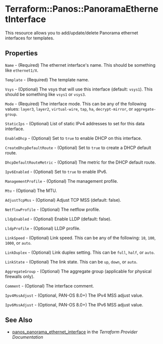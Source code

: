 # Terraform::Panos::PanoramaEthernetInterface

This resource allows you to add/update/delete Panorama ethernet interfaces
for templates.

## Properties

`Name` - (Required) The ethernet interface's name.  This should be something
like `ethernet1/X`.

`Template` - (Required) The template name.

`Vsys` - (Optional) The vsys that will use this interface (default:
`vsys1`).  This should be something like `vsys1` or `vsys3`.

`Mode` - (Required) The interface mode.  This can be any of the following
values: `layer3`, `layer2`, `virtual-wire`, `tap`, `ha`, `decrypt-mirror`,
or `aggregate-group`.

`StaticIps` - (Optional) List of static IPv4 addresses to set for this data
interface.

`EnableDhcp` - (Optional) Set to `true` to enable DHCP on this interface.

`CreateDhcpDefaultRoute` - (Optional) Set to `true` to create a DHCP
default route.

`DhcpDefaultRouteMetric` - (Optional) The metric for the DHCP default
route.

`Ipv6Enabled` - (Optional) Set to `true` to enable IPv6.

`ManagementProfile` - (Optional) The management profile.

`Mtu` - (Optional) The MTU.

`AdjustTcpMss` - (Optional) Adjust TCP MSS (default: false).

`NetflowProfile` - (Optional) The netflow profile.

`LldpEnabled` - (Optional) Enable LLDP (default: false).

`LldpProfile` - (Optional) LLDP profile.

`LinkSpeed` - (Optional) Link speed.  This can be any of the following:
`10`, `100`, `1000`, or `auto`.

`LinkDuplex` - (Optional) Link duplex setting.  This can be `full`, `half`,
or `auto`.

`LinkState` - (Optional) The link state.  This can be `up`, `down`, or
`auto`.

`AggregateGroup` - (Optional) The aggregate group (applicable for
physical firewalls only).

`Comment` - (Optional) The interface comment.

`Ipv4MssAdjust` - (Optional, PAN-OS 8.0+) The IPv4 MSS adjust value.

`Ipv6MssAdjust` - (Optional, PAN-OS 8.0+) The IPv6 MSS adjust value.


## See Also

* [panos_panorama_ethernet_interface](https://www.terraform.io/docs/providers/panos/r/panorama_ethernet_interface.html) in the _Terraform Provider Documentation_